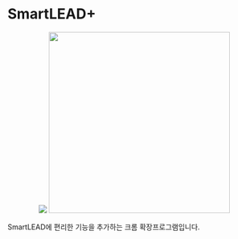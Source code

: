 # SmartLEAD+


<div align="center">
   <img src="https://github.com/PortalCube/SmartLEAD-Plus/assets/35104213/27cf7f9c-67ba-4a6a-85e0-120a442a436b" />
   <img src="https://github.com/PortalCube/SmartLEAD-Plus/assets/35104213/dc2d2b84-a277-428f-9126-c3789739964b" width="360" />
</div>

SmartLEAD에 편리한 기능을 추가하는 크롬 확장프로그램입니다.
